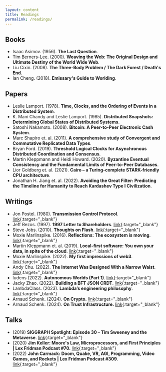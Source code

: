 ```yaml
---
layout: content
title: Readings
permalink: /readings/
---
```


## Books
- Isaac Asimov. (1956). <b>The Last Question</b>.
- Tim Berners-Lee. (2000). <b>Weaving the Web: The Original Design and Ultimate Destiny of the World Wide Web</b>.
- Liu Cixin. (2008). <b>The Three-Body Problem / The Dark Forest / Death's End</b>.
- Ian Cheng. (2018). <b>Emissary's Guide to Worlding</b>.

## Papers
- Leslie Lamport. (1978). <b>Time, Clocks, and the Ordering of Events in a Distributed System</b>.
- K. Mani Chandy and Leslie Lamport. (1985). <b>Distributed Snapshots: Determining Global States of Distributed Systems</b>.
- Satoshi Nakamoto. (2008). <b>Bitcoin: A Peer-to-Peer Electronic Cash System</b>.
- Marc Shapiro et. al. (2011). <b>A comprehensive study of Convergent and Commutative
Replicated Data Types</b>.
- Bryan Ford. (2019). <b>Threshold Logical Clocks for Asynchronous Distributed Coordination and Consensus</b>.
- Martin Kleppmann and Heidi Howard. (2020). <b>Byzantine Eventual Consistency and the Fundamental Limits of Peer-to-Peer Databases</b>.
- Lior Goldberg et. al. (2021). <b>Cairo – a Turing-complete STARK-friendly CPU architecture</b>.
- Jonathan H. Jiang et. al. (2022). <b>Avoiding the Great Filter: Predicting the Timeline for Humanity to Reach Kardashev Type I Civilization</b>.

## Writings
- Jon Postel. (1980). <b>Transmission Control Protocol</b>. [link](https://datatracker.ietf.org/doc/html/rfc761){:target="_blank"}
- Jeff Bezos. (1997). <b>1997 Letter to Shareholders</b>. [link](https://www.sec.gov/Archives/edgar/data/1018724/000119312513151836/d511111dex991.htm){:target="_blank"}
- Steve Jobs. (2010). <b>Thoughts on Flash</b>. [link](https://web.archive.org/web/20170615060422/https://www.apple.com/hotnews/thoughts-on-flash/){:target="_blank"}
- Moxie Marlinspike. (2016). <b>Reflections: The ecosystem is moving</b>. [link](https://signal.org/blog/the-ecosystem-is-moving/){:target="_blank"}
- Martin Kleppmann et. al. (2019). <b>Local-first software: You own your data, in spite of the cloud</b>. [link](https://www.inkandswitch.com/local-first/){:target="_blank"}
- Moxie Marlinspike. (2022). <b>My first impressions of web3</b>. [link](https://moxie.org/2022/01/07/web3-first-impressions.html){:target="_blank"}
- Andy Chu. (2022). <b>The Internet Was Designed With a Narrow Waist</b>. [link](https://www.oilshell.org/blog/2022/02/diagrams.html){:target="_blank"}
- ludens (2022). <b>Autonomous Worlds (Part 1)</b>. [link](https://0xparc.org/blog/autonomous-worlds){:target="_blank"}
- Jacky Zhao. (2022). <b>Building a BFT JSON CRDT</b>. [link](https://jzhao.xyz/posts/bft-json-crdt){:target="_blank"}
- LambdaClass. (2023). <b>Lambda’s engineering philosophy</b>. [link](https://blog.lambdaclass.com/lambdas-engineering-philosophy/){:target="_blank"}
- Arnaud Schenk. (2024). <b>On Crypto.</b> [link](https://gestalt.cafe/on-crypto/){:target="_blank"}
- Arnaud Schenk. (2024). <b>On Trust Infrastructure.</b> [link](https://gestalt.cafe/trust-infrastructure/){:target="_blank"}

## Talks
- (2019) <b>SIGGRAPH Spotlight: Episode 30 – Tim Sweeney and the Metaverse</b>. [link](https://blog.siggraph.org/2019/10/siggraph-spotlight-episode-30-tim-sweeney-and-the-metaverse.html/){:target="_blank"}
- (2020) <b>Jim Keller: Moore's Law, Microprocessors, and First Principles | Lex Fridman Podcast #70.</b> [link](https://www.youtube.com/watch?v=Nb2tebYAaOA&ab_channel=LexFridman){:target="_blank"}
- (2022) <b>John Carmack: Doom, Quake, VR, AGI, Programming, Video Games, and Rockets | Lex Fridman Podcast #309</b>. [link](https://www.youtube.com/watch?v=I845O57ZSy4&ab_channel=LexFridman){:target="_blank"}
